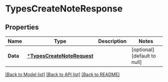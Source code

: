 # TypesCreateNoteResponse

## Properties
Name | Type | Description | Notes
------------ | ------------- | ------------- | -------------
**Data** | [***TypesCreateNoteRequest**](types.CreateNoteRequest.md) |  | [optional] [default to null]

[[Back to Model list]](../README.md#documentation-for-models) [[Back to API list]](../README.md#documentation-for-api-endpoints) [[Back to README]](../README.md)

